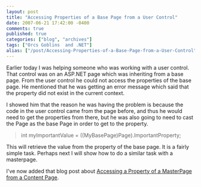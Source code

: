 ```yaml
---
layout: post
title: "Accessing Properties of a Base Page from a User Control"
date: 2007-06-21 17:42:00 -0400
comments: true
published: true
categories: ["blog", "archives"]
tags: ["Orcs Goblins  and .NET"]
alias: ["/post/Accessing-Properties-of-a-Base-Page-from-a-User-Control", "/post/accessing-properties-of-a-base-page-from-a-user-control"]
---
```

<!-- more -->

<p>Earlier today I was helping someone who was working with a user control. That control was on an ASP.NET page which was inheriting from a base page. From the user control he could not access the properties of the base page. He mentioned that he was getting an error message which said that the property did not exist in the current context.</p>
<p>I showed him that the reason he was having the problem is because the code in the user control came from the page before, and thus he would need to get the properties from there, but he was also going to need to cast the Page as the base Page in order to get to the property.</p>
<blockquote style="margin-right:0px;" dir="ltr">
<p>int myImportantValue = ((MyBasePage)Page).ImportantProperty;</p>
</blockquote>
<p dir="ltr">This will retrieve the value from the property of the base page. It is a fairly simple task. Perhaps next I will show how to do a similar task with a masterpage.</p>
<p dir="ltr">I've now added that blog post about <a href="http://brendan.enrick.com/post/Accessing-Master-Page-Properties-from-a-content-page.aspx" target="_blank">Accessing a Property of a MasterPage from a Content Page</a>.&nbsp;</p>
